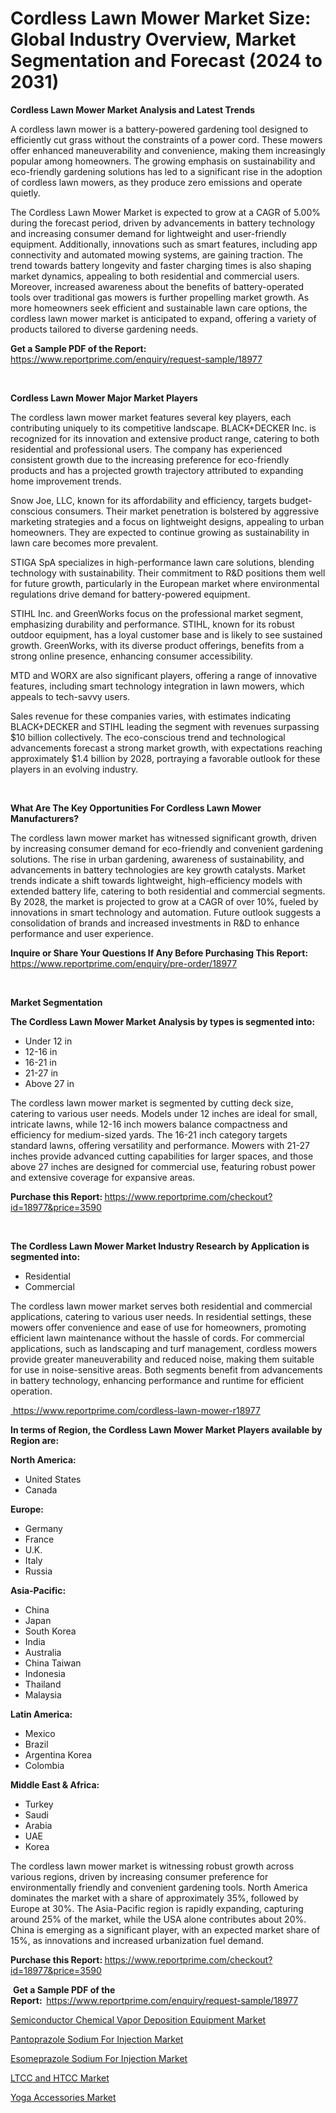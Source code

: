 <p><h1>Cordless Lawn Mower Market Size: Global Industry Overview, Market Segmentation and Forecast (2024 to 2031)</h1></p><p><strong>Cordless Lawn Mower Market Analysis and Latest Trends</strong></p>
<p><p>A cordless lawn mower is a battery-powered gardening tool designed to efficiently cut grass without the constraints of a power cord. These mowers offer enhanced maneuverability and convenience, making them increasingly popular among homeowners. The growing emphasis on sustainability and eco-friendly gardening solutions has led to a significant rise in the adoption of cordless lawn mowers, as they produce zero emissions and operate quietly.</p><p>The Cordless Lawn Mower Market is expected to grow at a CAGR of 5.00% during the forecast period, driven by advancements in battery technology and increasing consumer demand for lightweight and user-friendly equipment. Additionally, innovations such as smart features, including app connectivity and automated mowing systems, are gaining traction. The trend towards battery longevity and faster charging times is also shaping market dynamics, appealing to both residential and commercial users. Moreover, increased awareness about the benefits of battery-operated tools over traditional gas mowers is further propelling market growth. As more homeowners seek efficient and sustainable lawn care options, the cordless lawn mower market is anticipated to expand, offering a variety of products tailored to diverse gardening needs.</p></p>
<p><strong>Get a Sample PDF of the Report:&nbsp;</strong> <a href="https://www.reportprime.com/enquiry/request-sample/18977?utm_campaign=1848&utm_medium=2&utm_source=Github&utm_content=ia&utm_term=22112024&utm_id=cordless-lawn-mower">https://www.reportprime.com/enquiry/request-sample/18977</a></p>
<p>&nbsp;</p>
<p><strong>Cordless Lawn Mower Major Market Players</strong></p>
<p><p>The cordless lawn mower market features several key players, each contributing uniquely to its competitive landscape. BLACK+DECKER Inc. is recognized for its innovation and extensive product range, catering to both residential and professional users. The company has experienced consistent growth due to the increasing preference for eco-friendly products and has a projected growth trajectory attributed to expanding home improvement trends.</p><p>Snow Joe, LLC, known for its affordability and efficiency, targets budget-conscious consumers. Their market penetration is bolstered by aggressive marketing strategies and a focus on lightweight designs, appealing to urban homeowners. They are expected to continue growing as sustainability in lawn care becomes more prevalent.</p><p>STIGA SpA specializes in high-performance lawn care solutions, blending technology with sustainability. Their commitment to R&D positions them well for future growth, particularly in the European market where environmental regulations drive demand for battery-powered equipment.</p><p>STIHL Inc. and GreenWorks focus on the professional market segment, emphasizing durability and performance. STIHL, known for its robust outdoor equipment, has a loyal customer base and is likely to see sustained growth. GreenWorks, with its diverse product offerings, benefits from a strong online presence, enhancing consumer accessibility.</p><p>MTD and WORX are also significant players, offering a range of innovative features, including smart technology integration in lawn mowers, which appeals to tech-savvy users. </p><p>Sales revenue for these companies varies, with estimates indicating BLACK+DECKER and STIHL leading the segment with revenues surpassing $10 billion collectively. The eco-conscious trend and technological advancements forecast a strong market growth, with expectations reaching approximately $1.4 billion by 2028, portraying a favorable outlook for these players in an evolving industry.</p></p>
<p>&nbsp;</p>
<p><strong>What Are The Key Opportunities For Cordless Lawn Mower Manufacturers?</strong></p>
<p><p>The cordless lawn mower market has witnessed significant growth, driven by increasing consumer demand for eco-friendly and convenient gardening solutions. The rise in urban gardening, awareness of sustainability, and advancements in battery technologies are key growth catalysts. Market trends indicate a shift towards lightweight, high-efficiency models with extended battery life, catering to both residential and commercial segments. By 2028, the market is projected to grow at a CAGR of over 10%, fueled by innovations in smart technology and automation. Future outlook suggests a consolidation of brands and increased investments in R&D to enhance performance and user experience.</p></p>
<p><strong>Inquire or Share Your Questions If Any Before Purchasing This Report:</strong> <a href="https://www.reportprime.com/enquiry/pre-order/18977?utm_campaign=1848&utm_medium=2&utm_source=Github&utm_content=ia&utm_term=22112024&utm_id=cordless-lawn-mower">https://www.reportprime.com/enquiry/pre-order/18977</a></p>
<p>&nbsp;</p>
<p><strong>Market Segmentation</strong></p>
<p><strong>The Cordless Lawn Mower Market Analysis by types is segmented into:</strong></p>
<p><ul><li>Under 12 in</li><li>12-16 in</li><li>16-21 in</li><li>21-27 in</li><li>Above 27 in</li></ul></p>
<p><p>The cordless lawn mower market is segmented by cutting deck size, catering to various user needs. Models under 12 inches are ideal for small, intricate lawns, while 12-16 inch mowers balance compactness and efficiency for medium-sized yards. The 16-21 inch category targets standard lawns, offering versatility and performance. Mowers with 21-27 inches provide advanced cutting capabilities for larger spaces, and those above 27 inches are designed for commercial use, featuring robust power and extensive coverage for expansive areas.</p></p>
<p><strong>Purchase this Report:&nbsp;</strong><a href="https://www.reportprime.com/checkout?id=18977&price=3590&utm_campaign=1848&utm_medium=2&utm_source=Github&utm_content=ia&utm_term=22112024&utm_id=cordless-lawn-mower">https://www.reportprime.com/checkout?id=18977&price=3590</a></p>
<p>&nbsp;</p>
<p><strong>The Cordless Lawn Mower Market Industry Research by Application is segmented into:</strong></p>
<p><ul><li>Residential</li><li>Commercial</li></ul></p>
<p><p>The cordless lawn mower market serves both residential and commercial applications, catering to various user needs. In residential settings, these mowers offer convenience and ease of use for homeowners, promoting efficient lawn maintenance without the hassle of cords. For commercial applications, such as landscaping and turf management, cordless mowers provide greater maneuverability and reduced noise, making them suitable for use in noise-sensitive areas. Both segments benefit from advancements in battery technology, enhancing performance and runtime for efficient operation.</p></p>
<p><a href="https://www.reportprime.com/cordless-lawn-mower-r18977?utm_campaign=1848&utm_medium=2&utm_source=Github&utm_content=ia&utm_term=22112024&utm_id=cordless-lawn-mower">&nbsp;https://www.reportprime.com/cordless-lawn-mower-r18977</a></p>
<p><strong>In terms of Region, the Cordless Lawn Mower Market Players available by Region are:</strong></p>
<p>
    <p> <strong> North America: </strong>
        <ul>
            <li>United States</li>
            <li>Canada</li>
        </ul>
        </p> 
    <p> <strong> Europe: </strong>
        <ul>
            <li>Germany</li>
            <li>France</li>
            <li>U.K.</li>
            <li>Italy</li>
            <li>Russia</li>
        </ul>
        </p> 
    <p> <strong> Asia-Pacific: </strong>
        <ul>
            <li>China</li>
            <li>Japan</li>
            <li>South Korea</li>
            <li>India</li>
            <li>Australia</li>
            <li>China Taiwan</li>
            <li>Indonesia</li>
            <li>Thailand</li>
            <li>Malaysia</li>
        </ul>
        </p> 
    <p> <strong> Latin America: </strong>
        <ul>
            <li>Mexico</li>
            <li>Brazil</li>
            <li>Argentina Korea</li>
            <li>Colombia</li>
        </ul>
        </p> 
    <p> <strong> Middle East & Africa: </strong>
        <ul>
            <li>Turkey</li>
            <li>Saudi</li>
            <li>Arabia</li>
            <li>UAE</li>
            <li>Korea</li>
        </ul>
    </p>
    </p>
<p><p>The cordless lawn mower market is witnessing robust growth across various regions, driven by increasing consumer preference for environmentally friendly and convenient gardening tools. North America dominates the market with a share of approximately 35%, followed by Europe at 30%. The Asia-Pacific region is rapidly expanding, capturing around 25% of the market, while the USA alone contributes about 20%. China is emerging as a significant player, with an expected market share of 15%, as innovations and increased urbanization fuel demand.</p></p>
<p><strong>Purchase this Report: </strong><a href="https://www.reportprime.com/checkout?id=18977&price=3590&utm_campaign=1848&utm_medium=2&utm_source=Github&utm_content=ia&utm_term=22112024&utm_id=cordless-lawn-mower">https://www.reportprime.com/checkout?id=18977&price=3590</a></p>
<p>&nbsp;<strong>Get a Sample PDF of the Report:&nbsp;&nbsp;</strong><a href="https://www.reportprime.com/enquiry/request-sample/18977?utm_campaign=1848&utm_medium=2&utm_source=Github&utm_content=ia&utm_term=22112024&utm_id=cordless-lawn-mower">https://www.reportprime.com/enquiry/request-sample/18977</a></p>
<p><strong></strong></p>
<p><p><a href="https://www.linkedin.com/pulse/semiconductor-chemical-vapor-deposition-equipment-market-87xtc?utm_campaign=1848&utm_medium=2&utm_source=Github&utm_content=ia&utm_term=22112024&utm_id=cordless-lawn-mower">Semiconductor Chemical Vapor Deposition Equipment Market</a></p><p><a href="https://issuu.com/reportprime-2/docs/pantoprazole-sodium-for-injection-m_06b3fdafe242e5?utm_campaign=1848&utm_medium=2&utm_source=Github&utm_content=ia&utm_term=22112024&utm_id=cordless-lawn-mower">Pantoprazole Sodium For Injection Market</a></p><p><a href="https://issuu.com/reportprime-2/docs/esomeprazole-sodium-for-injection-m_3f85c612bbfbe0?utm_campaign=1848&utm_medium=2&utm_source=Github&utm_content=ia&utm_term=22112024&utm_id=cordless-lawn-mower">Esomeprazole Sodium For Injection Market</a></p><p><a href="https://www.linkedin.com/pulse/ltcc-htcc-industry-projections-market-revenue-13-cagr-ir5rc?utm_campaign=1848&utm_medium=2&utm_source=Github&utm_content=ia&utm_term=22112024&utm_id=cordless-lawn-mower">LTCC and HTCC Market</a></p><p><a href="https://www.linkedin.com/pulse/global-yoga-accessories-market-focus-application-end-use-t6hbe?utm_campaign=1848&utm_medium=2&utm_source=Github&utm_content=ia&utm_term=22112024&utm_id=cordless-lawn-mower">Yoga Accessories Market</a></p></p>